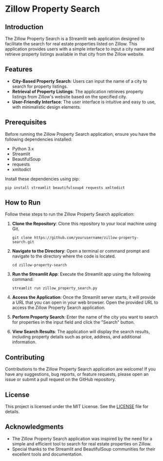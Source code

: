 # Zillow Property Search

## Introduction
The Zillow Property Search is a Streamlit web application designed to facilitate the search for real estate properties listed on Zillow. This application provides users with a simple interface to input a city name and retrieve property listings available in that city from the Zillow website.

## Features
- **City-Based Property Search**: Users can input the name of a city to search for property listings.
- **Retrieval of Property Listings**: The application retrieves property listings from Zillow's website based on the specified city.
- **User-Friendly Interface**: The user interface is intuitive and easy to use, with minimalistic design elements.

## Prerequisites
Before running the Zillow Property Search application, ensure you have the following dependencies installed:

- Python 3.x
- Streamlit
- BeautifulSoup
- requests
- xmltodict

Install these dependencies using pip:
```
pip install streamlit beautifulsoup4 requests xmltodict
```

## How to Run
Follow these steps to run the Zillow Property Search application:

1. **Clone the Repository**: Clone this repository to your local machine using Git.
   ```
   git clone https://github.com/yourusername/zillow-property-search.git
   ```

2. **Navigate to the Directory**: Open a terminal or command prompt and navigate to the directory where the code is located.
   ```
   cd zillow-property-search
   ```

3. **Run the Streamlit App**: Execute the Streamlit app using the following command:
   ```
   streamlit run zillow_property_search.py
   ```

4. **Access the Application**: Once the Streamlit server starts, it will provide a URL that you can open in your web browser. Open the provided URL to access the Zillow Property Search application.

5. **Perform Property Search**: Enter the name of the city you want to search for properties in the input field and click the "Search" button.

6. **View Search Results**: The application will display the search results, including property details such as price, address, and additional information.

## Contributing
Contributions to the Zillow Property Search application are welcome! If you have any suggestions, bug reports, or feature requests, please open an issue or submit a pull request on the GitHub repository.

## License
This project is licensed under the MIT License. See the [LICENSE](LICENSE) file for details.

## Acknowledgments
- The Zillow Property Search application was inspired by the need for a simple and efficient tool to search for real estate properties on Zillow.
- Special thanks to the Streamlit and BeautifulSoup communities for their excellent tools and documentation.
